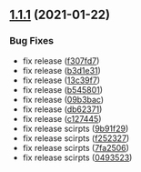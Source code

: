 ## [1.1.1](https://github.com/kuro-kuroite/test-github-actions-deploy/compare/v1.1.0...v1.1.1) (2021-01-22)


### Bug Fixes

* fix release ([f307fd7](https://github.com/kuro-kuroite/test-github-actions-deploy/commit/f307fd7f576825aa8adc263f149dafef450ec945))
* fix release ([b3d1e31](https://github.com/kuro-kuroite/test-github-actions-deploy/commit/b3d1e319865b87e518af4ed5ee6387699703baec))
* fix release ([13c39f7](https://github.com/kuro-kuroite/test-github-actions-deploy/commit/13c39f7833ba0f2f83e33c34d269ec89f5f41d71))
* fix release ([b545801](https://github.com/kuro-kuroite/test-github-actions-deploy/commit/b5458019539c0f6356fd2edbb6151c781e81b819))
* fix release ([09b3bac](https://github.com/kuro-kuroite/test-github-actions-deploy/commit/09b3bac9588e953f5225e2db0a982df02ed5a161))
* fix release ([db62371](https://github.com/kuro-kuroite/test-github-actions-deploy/commit/db623711afa8bc54ac620b7863a2101c3a1b9560))
* fix release ([c127445](https://github.com/kuro-kuroite/test-github-actions-deploy/commit/c127445a7548c82f94056d45f504333a28b2ab1c))
* fix release scirpts ([9b91f29](https://github.com/kuro-kuroite/test-github-actions-deploy/commit/9b91f295d931507f500ce125ebeaf0df30591705))
* fix release scirpts ([f252327](https://github.com/kuro-kuroite/test-github-actions-deploy/commit/f252327022b3804b9a30deaade7da424227d0d73))
* fix release scirpts ([7fa2506](https://github.com/kuro-kuroite/test-github-actions-deploy/commit/7fa2506a4d8558ed44e8f9ef660ba1aa13012489))
* fix release scirpts ([0493523](https://github.com/kuro-kuroite/test-github-actions-deploy/commit/0493523d1b065b2cc06816a16daa791b8209bbfb))
